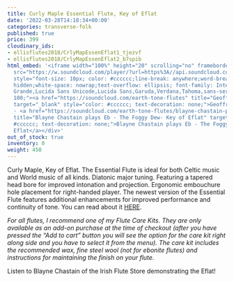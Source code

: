 ```yaml
---
title: Curly Maple Essential Flute, Key of Eflat
date: '2022-03-28T14:18:34+00:00'
categories: transverse-folk
published: true
price: 399
cloudinary_ids:
- ellisflutes2018/CrlyMapEssenEflat1_tjezvf
- ellisflutes2018/CrlyMapEssenEflat2_b7spib
html_embed: '<iframe width="100%" height="20" scrolling="no" frameborder="no" allow="autoplay"
  src="https://w.soundcloud.com/player/?url=https%3A//api.soundcloud.com/tracks/486027804&color=%23ff5500&inverse=false&auto_play=false&show_user=true"></iframe><div
  style="font-size: 10px; color: #cccccc;line-break: anywhere;word-break: normal;overflow:
  hidden;white-space: nowrap;text-overflow: ellipsis; font-family: Interstate,Lucida
  Grande,Lucida Sans Unicode,Lucida Sans,Garuda,Verdana,Tahoma,sans-serif;font-weight:
  100;"><a href="https://soundcloud.com/earth-tone-flutes" title="Geoffrey Ellis Flutes"
  target="_blank" style="color: #cccccc; text-decoration: none;">Geoffrey Ellis Flutes</a>
  · <a href="https://soundcloud.com/earth-tone-flutes/blayne-chastain-plays-eb-inis-oirr-key-of-eflat"
  title="Blayne Chastain plays Eb - The Foggy Dew- Key of Eflat" target="_blank" style="color:
  #cccccc; text-decoration: none;">Blayne Chastain plays Eb - The Foggy Dew- Key of
  Eflat</a></div>'
out_of_stock: true
inventory: 0
weight: 450
---
```


Curly Maple, Key of Eflat.  The Essential Flute is ideal for both Celtic music and World music of all kinds. Diatonic major tuning. Featuring a tapered head bore for improved intonation and projection. Ergonomic embouchure hole placement for right-handed player.  The newest version of the Essential Flute features additional enhancements for improved performance and continuity of tone.  You can read about it [HERE](https://www.ellisflutes.com/world-flutes/transverse-folk). 

*For all flutes, I recommend one of my Flute Care Kits.  They are only available as an add-on purchase at the time of checkout (after you have pressed the “Add to cart” button you will see the option for the care kit right along side and you have to select it from the menu). The care kit includes the recommended wax, fine steel wool (not for ebonite flutes) and instructions for maintaining the finish on your flute.*

Listen to Blayne Chastain of the Irish Flute Store demonstrating the Eflat!
